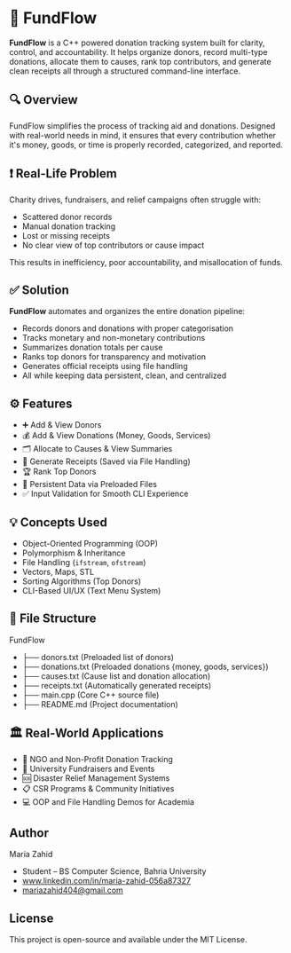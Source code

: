 # 💸 FundFlow

**FundFlow** is a C++ powered donation tracking system built for clarity, control, and accountability. It helps organize donors, record multi-type donations, allocate them to causes, rank top contributors, and generate clean receipts all through a structured command-line interface.

## 🔍 Overview

FundFlow simplifies the process of tracking aid and donations. Designed with real-world needs in mind, it ensures that every contribution whether it's money, goods, or time is properly recorded, categorized, and reported.

## ❗ Real-Life Problem

Charity drives, fundraisers, and relief campaigns often struggle with:
- Scattered donor records  
- Manual donation tracking  
- Lost or missing receipts  
- No clear view of top contributors or cause impact  

This results in inefficiency, poor accountability, and misallocation of funds.

## ✅ Solution

**FundFlow** automates and organizes the entire donation pipeline:
- Records donors and donations with proper categorisation
- Tracks monetary and non-monetary contributions
- Summarizes donation totals per cause
- Ranks top donors for transparency and motivation
- Generates official receipts using file handling  
- All while keeping data persistent, clean, and centralized

## ⚙️ Features

- ➕ Add & View Donors  
- 💰 Add & View Donations (Money, Goods, Services)  
- 🗂 Allocate to Causes & View Summaries  
- 🧾 Generate Receipts (Saved via File Handling)  
- 🏆 Rank Top Donors  
- 📂 Persistent Data via Preloaded Files  
- ✅ Input Validation for Smooth CLI Experience

## 💡 Concepts Used

- Object-Oriented Programming (OOP)
- Polymorphism & Inheritance
- File Handling (`ifstream`, `ofstream`)
- Vectors, Maps, STL
- Sorting Algorithms (Top Donors)
- CLI-Based UI/UX (Text Menu System)

## 📁 File Structure
FundFlow
- ├── donors.txt  (Preloaded list of donors)
- ├── donations.txt  (Preloaded donations {money, goods, services})
- ├── causes.txt  (Cause list and donation allocation)
- ├── receipts.txt  (Automatically generated receipts)
- ├── main.cpp  (Core C++ source file)
- ├── README.md  (Project documentation)

## 🏛️ Real-World Applications

- 📌 NGO and Non-Profit Donation Tracking  
- 🏫 University Fundraisers and Events  
- 🆘 Disaster Relief Management Systems  
- 📋 CSR Programs & Community Initiatives  
- 💻 OOP and File Handling Demos for Academia

## Author
Maria Zahid
- Student – BS Computer Science, Bahria University
- www.linkedin.com/in/maria-zahid-056a87327
- mariazahid404@gmail.com

## License
This project is open-source and available under the MIT License.


